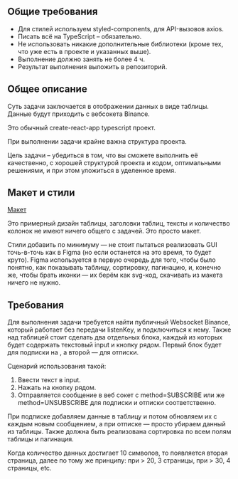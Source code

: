## Общие требования

* Для стилей используем styled-components, для API-вызовов axios.
* Писать всё на TypeScript – обязательно.
* Не использовать никакие дополнительные библиотеки (кроме тех, что уже есть в проекте и указанных выше).
* Выполнение должно занять не более 4 ч.
* Результат выполнения выложить в репозиторий.

## Общее описание

Суть задачи заключается в отображении данных в виде таблицы. Данные будут приходить с вебсокета Binance.

Это обычный create-react-app typescript проект.

При выполнении задачи крайне важна структура проекта.

Цель задачи – убедиться в том, что вы сможете выполнить её качественно, с хорошей структурой проекта и кодом, оптимальными решениями, и при этом уложиться в уделенное время.

## Макет и стили

[Макет](https://www.figma.com/file/QAEFeigFX3ezno66s3neHv/Frontend-Task?node-id=1%3A986&mode=dev)

Это примерный дизайн таблицы, заголовки таблиц, тексты и количество колонок не имеют ничего общего с задачей. Это просто макет.

Стили добавить по минимуму — не стоит пытаться реализовать GUI точь-в-точь как в Figma (но если останется на это время, то будет круто). Figma используется в первую очередь для того, чтобы было понятно, как показывать таблицу, сортировку, пагинацию, и, конечно же, чтобы брать иконки — их берём как svg-код, скачивать из макета ничего не нужно.

## Требования
Для выполнения задачи требуется найти публичный Websocket Binance, который работает без передачи listenKey, и подключиться к нему. Также над таблицей стоит сделать два отдельных блока, каждый из которых будет содержать текстовый input и кнопку рядом. Первый блок будет для подписки на <symbol>, а второй — для отписки.

Сценарий использования такой:

1. Ввести текст в input.
2. Нажать на кнопку рядом.
3. Отправляется сообщение в веб сокет с method=SUBSCRIBE или же method=UNSUBSCRIBE для подписки и отписки соответственно.

При подписке добавляем данные в таблицу и потом обновляем их с каждым новым сообщением, а при отписке — просто убираем данный <symbol> из таблицы. Также должна быть реализована сортировка по всем полям таблицы и пагинация.

Когда количество данных достигает 10 символов, то появляется вторая страница, далее по тому же принципу: при > 20, 3 страницы, при > 30, 4 страницы, etc.

